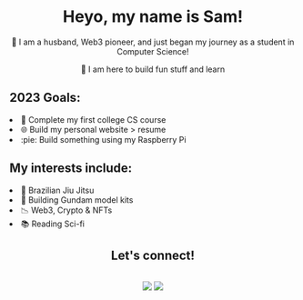 <h1 align=center>Heyo, my name is Sam!</h1>
<p align=center>
 🌱 I am a husband, Web3 pioneer, and just began my journey as a student in Computer Science!
 </p>
 <p align=center>
🔎 I am here to build fun stuff and learn 
</p>
<div>
  <h2>2023 Goals:</h2>
    <li>🧠 Complete my first college CS course</li>
    <li>🌐 Build my personal website > resume</li>
    <li>:pie: Build something using my Raspberry Pi</li>
    </div>
 <div>
  <h2>My interests include:</h2>
  <li>🔵 Brazilian Jiu Jitsu</li>
  <li>🧱 Building Gundam model kits</li>
  <li>📉 Web3, Crypto & NFTs</li>
  <li>📚 Reading Sci-fi</li>
</div>
  
<h2 align=center>Let's connect!<h2>
<p align=center>
<a href='https://twitter.com/sambino' target='_blank'>
        <img src='https://img.shields.io/badge/Twitter-1DA1F2?style=for-the-badge&logo=twitter&logoColor=white'/><a> 
<a href='https://www.linkedin.com/in/samuelcarlosjr/' target='_blank'>
        <img src='https://img.shields.io/badge/linkedin%20-%230077B5.svg?&style=for-the-badge&logo=linkedin&logoColor=white'/><a>
        </p>
   

